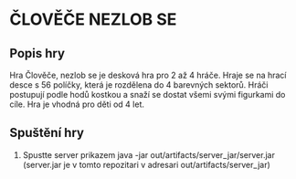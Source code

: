 # ČLOVĚČE NEZLOB SE
## Popis hry
Hra Člověče, nezlob se je desková hra pro 2 až 4 hráče. 
Hraje se na hrací desce s 56 políčky, která je rozdělena do 4 barevných sektorů. 
Hráči postupují podle hodů kostkou a snaží se dostat všemi svými figurkami do cíle.
Hra je vhodná pro děti od 4 let.


## Spuštění hry
1. Spustte server prikazem java -jar out/artifacts/server_jar/server.jar (server.jar je v tomto repozitari v adresari out/artifacts/server_jar)
